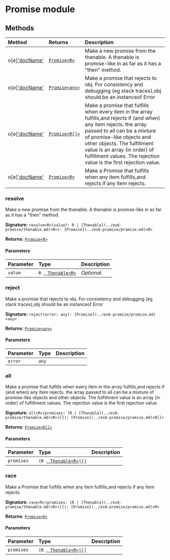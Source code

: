 # Promise module













## Methods

| Method	   |  Returns	| Description|
|:-------------|:-------|:-----------|
|o[e]['docName'](resolve<r>(value))      | [`Promise<R>`](../es6-promise/promise.md) | Make a new promise from the thenable.  A thenable is promise-like in as far as it has a "then" method. |
|o[e]['docName'](reject(error))      | [`Promise<any>`](../es6-promise/promise.md) | Make a promise that rejects to obj. For consistency and debugging (eg stack traces),obj should be an instanceof Error |
|o[e]['docName'](all<r>(promises))      | [`Promise<R[]>`](../es6-promise/promise.md) | Make a promise that fulfills when every item in the array fulfills,and rejects if (and when) any item rejects.  the array passed to all can be a mixture of promise-like objects and other objects.  The fulfillment value is an array (in order) of fulfillment values. The rejection value is the first rejection value. |
|o[e]['docName'](race<r>(promises))      | [`Promise<R>`](../es6-promise/promise.md) | Make a Promise that fulfills when any item fulfills,and rejects if any item rejects. |




### resolve<R>

Make a new promise from the thenable. 
A thenable is promise-like in as far as it has a "then" method.

**Signature:** ``resolve<R>(value?: R | [Thenable](../es6-promise/thenable.md)<R>): [Promise](../es6-promise/promise.md)<R>``

**Returns**: [`Promise<R>`](../es6-promise/promise.md)



#### Parameters


| Parameter	   | Type    | Description |
|:-------------|:---------------|:------------|
| `value`    | `R `,[` Thenable<R>`](../es6-promise/thenable.md) | _Optional._ |


### reject

Make a promise that rejects to obj. For consistency and debugging (eg stack traces),obj should be an instanceof Error

**Signature:** ``reject(error: any): [Promise](../es6-promise/promise.md)<any>``

**Returns**: [`Promise<any>`](../es6-promise/promise.md)



#### Parameters


| Parameter	   | Type    | Description |
|:-------------|:---------------|:------------|
| `error`    | `any` |  |


### all<R>

Make a promise that fulfills when every item in the array fulfills,and rejects if (and when) any item rejects. 
the array passed to all can be a mixture of promise-like objects and other objects. 
The fulfillment value is an array (in order) of fulfillment values. The rejection value is the first rejection value.

**Signature:** ``all<R>(promises: (R | [Thenable](../es6-promise/thenable.md)<R>)[]): [Promise](../es6-promise/promise.md)<R[]>``

**Returns**: [`Promise<R[]>`](../es6-promise/promise.md)



#### Parameters


| Parameter	   | Type    | Description |
|:-------------|:---------------|:------------|
| `promises`    | `(R `,[` Thenable<R>)[]`](../es6-promise/thenable.md) |  |


### race<R>

Make a Promise that fulfills when any item fulfills,and rejects if any item rejects.

**Signature:** ``race<R>(promises: (R | [Thenable](../es6-promise/thenable.md)<R>)[]): [Promise](../es6-promise/promise.md)<R>``

**Returns**: [`Promise<R>`](../es6-promise/promise.md)



#### Parameters


| Parameter	   | Type    | Description |
|:-------------|:---------------|:------------|
| `promises`    | `(R `,[` Thenable<R>)[]`](../es6-promise/thenable.md) |  |


